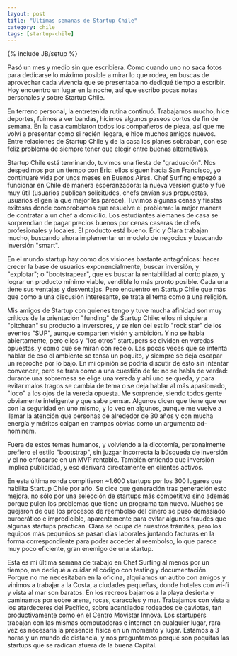 ```yaml
---
layout: post
title: "Ultimas semanas de Startup Chile"
category: chile
tags: [startup-chile]
---
```

{% include JB/setup %}

Pasó un mes y medio sin que escribiera. Como cuando uno no saca fotos para
dedicarse lo máximo posible a mirar lo que rodea, en buscas de aprovechar cada
vivencia que se presentaba no dediqué tiempo a escribir. Hoy encuentro un
lugar en la noche, así que escribo pocas notas personales y sobre Startup
Chile.

En terreno personal, la entretenida rutina continuó. Trabajamos mucho, hice
deportes, fuimos a ver bandas, hicimos algunos paseos cortos de fin de semana.
En la casa cambiaron todos los compañeros de pieza, así que me volví a
presentar como si recién llegara, e hice muchos amigos nuevos. Entre
relaciones de Startup Chile y de la casa los planes sobraban, con ese feliz
problema de siempre tener que elegir entre buenas alternativas.

Startup Chile está terminando, tuvimos una fiesta de "graduación". Nos
despedimos por un tiempo con Eric: ellos siguen hacia San Francisco, yo
continuaré vida por unos meses en Buenos Aires. Chef Surfing empezó a
funcionar en Chile de manera esperanzadora: la nueva versión gustó y fue muy
útil (usuarios publican solicitudes, chefs envían sus propuestas, usuarios
eligen la que mejor les parece). Tuvimos algunas cenas y fiestas exitosas
donde comprobamos que resuelve el problema: la mejor manera de contratar a un
chef a domicilio. Los estudiantes alemanes de casa se sorprendían de pagar
precios buenos por cenas caseras de chefs profesionales y locales. El producto
está bueno. Eric y Clara trabajan mucho, buscando ahora implementar un modelo
de negocios y buscando inversión "smart".

En el mundo startup hay como dos visiones bastante antagónicas: hacer crecer
la base de usuarios exponencialmente, buscar inversión, y "explotar"; o
"bootstrapear", que es buscar la rentabilidad al corto plazo, y lograr un
producto mínimo viable, vendible lo más pronto posible. Cada una tiene sus
ventajas y desventajas. Pero encuentro en Startup Chile que más que como a una
discusión interesante, se trata el tema como a una religión.

Mis amigos de Startup con quienes tengo y tuve mucha afinidad son muy críticos
de la orientación "funding" de Startup Chile: ellos ni siquiera "pitchean" su
producto a inversores, y se ríen del estilo "rock star" de los eventos "SUP",
aunque comparten visión y ambición. Y no se habla abiertamente, pero ellos y
"los otros" startupers se dividen en veredas opuestas, y como que se miran con
recelo. Las pocas veces que se intenta hablar de eso el ambiente se tensa un
poquito, y siempre se deja escapar un reproche por lo bajo. En mi opinión se
podría discutir de esto sin intentar convencer, pero se trata como a una
cuestión de fe: no se habla de verdad: durante una sobremesa se elige una
vereda y ahí uno se queda, y para evitar malos tragos se cambia de tema o se
deja hablar al más apasionado, "loco" a los ojos de la vereda opuesta. Me
sorprende, siendo todos gente obviamente inteligente y que sabe pensar.
Algunos dicen que tiene que ver con la seguridad en uno mismo, y lo veo en
algunos, aunque me vuelve a llamar la atención que personas de alrededor de 30
años y con mucha energía y méritos caigan en trampas obvias como un argumento
ad-hominem.

Fuera de estos temas humanos, y volviendo a la dicotomía, personalmente
prefiero el estilo "bootstrap", sin juzgar incorrecta la búsqueda de inversión
y el no enfocarse en un MVP rentable. También entiendo que inversión implica
publicidad, y eso derivará directamente en clientes activos.

En esta última ronda compitieron ~1.600 startups por los 300 lugares que
habilita Startup Chile por año. Se dice que generación tras generación esto
mejora, no sólo por una selección de startups más competitiva sino además
porque pulen los problemas que tiene un programa tan nuevo. Muchos se quejaron
de que los procesos de reembolso del dinero se puso demasiado burocrático e
impredicible, aparentemente para evitar algunos fraudes que algunas startups
practican. Clara se ocupa de nuestros trámites, pero los equipos más pequeños
se pasan días laborales juntando facturas en la forma correspondiente para
poder acceder al reembolso, lo que parece muy poco eficiente, gran enemigo de
una startup.

Esta es mi última semana de trabajo en Chef Surfing al menos por un tiempo, me
dediqué a cuidar el código con testing y documentación. Porque no me
necesitaban en la oficina, alquilamos un autito con amigos y vinimos a
trabajar a la Costa, a ciudades pequeñas, donde hoteles con wi-fi y vista al
mar son baratos. En los recreos bajamos a la playa desierta y caminamos por
sobre arena, rocas, caracoles y mar. Trabajamos con vista a los atardeceres
del Pacífico, sobre acantilados rodeados de gaviotas, tan productivamente como
en el Centro Movistar Innova. Los startupers trabajan con las mismas
computadoras e internet en cualquier lugar, rara vez es necesaria la presencia
física en un momento y lugar. Estamos a 3 horas y un mundo de distancia, y nos
preguntamos porqué son poquitas las startups que se radican afuera de la buena
Capital.
